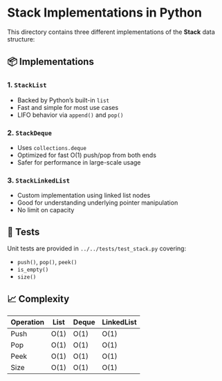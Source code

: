 # Stack Implementations in Python

This directory contains three different implementations of the **Stack** data structure:

## 📦 Implementations

### 1. `StackList`
- Backed by Python’s built-in `list`
- Fast and simple for most use cases
- LIFO behavior via `append()` and `pop()`

### 2. `StackDeque`
- Uses `collections.deque`
- Optimized for fast O(1) push/pop from both ends
- Safer for performance in large-scale usage

### 3. `StackLinkedList`
- Custom implementation using linked list nodes
- Good for understanding underlying pointer manipulation
- No limit on capacity

## 🧪 Tests
Unit tests are provided in `../../tests/test_stack.py` covering:
- `push()`, `pop()`, `peek()`
- `is_empty()`
- `size()`

## 📈 Complexity

| Operation  | List | Deque | LinkedList |
|------------|------|-------|------------|
| Push       | O(1) | O(1)  | O(1)       |
| Pop        | O(1) | O(1)  | O(1)       |
| Peek       | O(1) | O(1)  | O(1)       |
| Size       | O(1) | O(1)  | O(1)       |